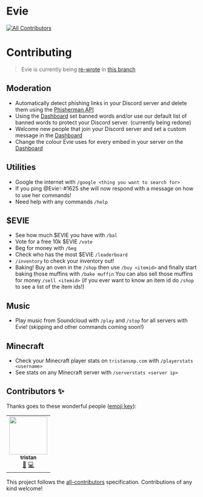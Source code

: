 # Evie
<!-- ALL-CONTRIBUTORS-BADGE:START - Do not remove or modify this section -->
[![All Contributors](https://img.shields.io/badge/all_contributors-1-orange.svg?style=flat-square)](#contributors-)
<!-- ALL-CONTRIBUTORS-BADGE:END -->

# Contributing
> Evie is currently being [re-wrote](https://github.com/twisttaan/Evie/pull/28) in [this branch](https://github.com/twisttaan/Evie/tree/rewrite)

## Moderation
- Automatically detect phishing links in your Discord server and delete them using the [Phisherman API](http://phisherman.gg)
- Using the [Dashboard](https://dash.eviebot.rocks/) set banned words and/or use our default list of banned words to protect your Discord server. (currently being redone)
- Welcome new people that join your Discord server and set a custom message in the [Dashboard](https://dash.eviebot.rocks/)
- Change the colour Evie uses for every embed in your server on the [Dashboard](https://dash.eviebot.rocks/)
## Utilities
- Google the internet with `/google <thing you want to search for>`
- If you ping @Evie✨#1625 she will now respond with a message on how to use her commands!
- Need help with any commands `/help`
## $EVIE
- See how much $EVIE you have with `/bal`
- Vote for a free 10k $EVIE `/vote`
-   Beg for money with `/beg`
-   Check who has the most $EVIE `/leaderboard`
-   `/inventory` to check your inventory out!
-   Baking! Buy an oven in the `/shop` then use `/buy <itemid>` and
   finally start baking those muffins with `/bake muffin` You can also
   sell those muffins for money `/sell <itemid>` (if you ever want to
   know an item id do `/shop` to see a list of the item ids!)
## Music
- Play music from Soundcloud with `/play` and `/stop` for all servers with Evie! (skipping and other commands coming soon!)
## Minecraft
- Check your Minecraft player stats on `tristansmp.com` with `/playerstats <username>`
- See stats on any Minecraft server with `/serverstats <server ip>`

## Contributors ✨

Thanks goes to these wonderful people ([emoji key](https://allcontributors.org/docs/en/emoji-key)):

<!-- ALL-CONTRIBUTORS-LIST:START - Do not remove or modify this section -->
<!-- prettier-ignore-start -->
<!-- markdownlint-disable -->
<table>
  <tr>
    <td align="center"><a href="http://evie.pw"><img src="https://avatars.githubusercontent.com/u/69066026?v=4?s=100" width="100px;" alt=""/><br /><sub><b>tristan</b></sub></a><br /><a href="#projectManagement-twisttaan" title="Project Management">📆</a> <a href="https://github.com/twisttaan/Evie/commits?author=twisttaan" title="Code">💻</a></td>
  </tr>
</table>

<!-- markdownlint-restore -->
<!-- prettier-ignore-end -->

<!-- ALL-CONTRIBUTORS-LIST:END -->

This project follows the [all-contributors](https://github.com/all-contributors/all-contributors) specification. Contributions of any kind welcome!